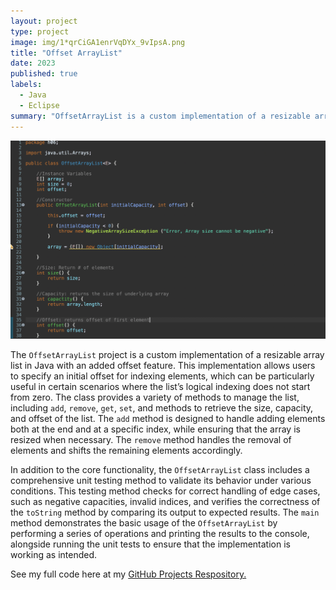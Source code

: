 ```yaml
---
layout: project
type: project
image: img/1*qrCiGA1enrVqDYx_9vIpsA.png
title: "Offset ArrayList"
date: 2023
published: true
labels:
  - Java
  - Eclipse
summary: "OffsetArrayList is a custom implementation of a resizable array list that I created during my time in ICS211 at the University of Hawaii at Manoa. It supports an adjustable offset for element indexing."
---
```


<img class="img-fluid" src="../img/offsetarray.png">

The `OffsetArrayList` project is a custom implementation of a resizable array list in Java with an added offset feature. This implementation allows users to specify an initial offset for indexing elements, which can be particularly useful in certain scenarios where the list’s logical indexing does not start from zero. The class provides a variety of methods to manage the list, including `add`, `remove`, `get`, `set`, and methods to retrieve the size, capacity, and offset of the list. The `add` method is designed to handle adding elements both at the end and at a specific index, while ensuring that the array is resized when necessary. The `remove` method handles the removal of elements and shifts the remaining elements accordingly.

In addition to the core functionality, the `OffsetArrayList` class includes a comprehensive unit testing method to validate its behavior under various conditions. This testing method checks for correct handling of edge cases, such as negative capacities, invalid indices, and verifies the correctness of the `toString` method by comparing its output to expected results. The `main` method demonstrates the basic usage of the `OffsetArrayList` by performing a series of operations and printing the results to the console, alongside running the unit tests to ensure that the implementation is working as intended.

See my full code here at my [GitHub Projects Respository.](https://github.com/erickimtypes/Projects/blob/main/OffsetArrayList.java)
